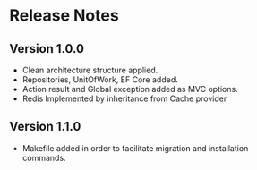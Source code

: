 # Release Notes

## Version 1.0.0

- Clean architecture structure applied.
- Repositories, UnitOfWork, EF Core added.
- Action result and Global exception added as MVC options.
- Redis Implemented by inheritance from Cache provider  

## Version 1.1.0

- Makefile added in order to facilitate migration and installation commands.
